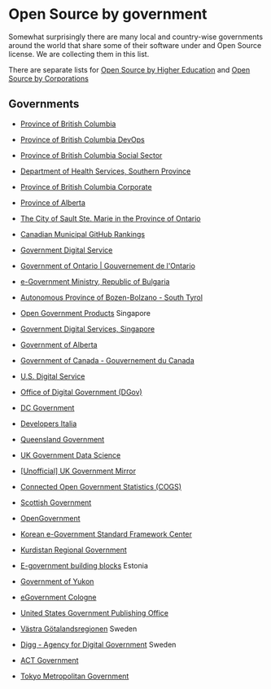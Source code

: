 # Open Source by government

Somewhat surprisingly there are many local and country-wise governments around the world that share some of their software under and Open Source license.
We are collecting them in this list.

There are separate lists for [Open Source by Higher Education](https://github.com/szabgab/open-source-by-higher-education) and [Open Source by Corporations](https://github.com/szabgab/open-source-by-corporations)


## Governments

* [Province of British Columbia](https://github.com/bcgov/)
* [Province of British Columbia DevOps ](https://github.com/BCDevOps)
* [Province of British Columbia Social Sector](https://github.com/bcgov-isd)
* [Department of Health Services, Southern Province](https://github.com/pdhs)
* [Province of British Columbia Corporate](https://github.com/bcgov-c)
* [Province of Alberta](https://github.com/abgov)
* [The City of Sault Ste. Marie in the Province of Ontario](https://github.com/cityssm)
* [Canadian Municipal GitHub Rankings](https://cityssm.github.io/municipal-github-rankings/)
* [Government Digital Service](https://github.com/alphagov)
* [Government of Ontario | Gouvernement de l'Ontario](https://github.com/ongov)


* [e-Government Ministry, Republic of Bulgaria](https://github.com/governmentbg)
* [Autonomous Province of Bozen-Bolzano - South Tyrol](https://github.com/provbz)
* [Open Government Products](https://github.com/opengovsg)  Singapore
* [Government Digital Services, Singapore](https://github.com/GovTechSG)
* [Government of Alberta](https://github.com/GovAlta)
* [Government of Canada - Gouvernement du Canada](https://github.com/canada-ca)


* [U.S. Digital Service](https://github.com/usds)
* [Office of Digital Government (DGov)](https://github.com/wagov)
* [DC Government](https://github.com/DCgov)

* [Developers Italia](https://github.com/italia)
* [Queensland Government](https://github.com/qld-gov-au)

* [UK Government Data Science](https://github.com/ukgovdatascience)
* [[Unofficial] UK Government Mirror](https://github.com/uk-gov-mirror)
* [Connected Open Government Statistics (COGS)](https://github.com/GSS-Cogs)
* [Scottish Government](https://github.com/scottishgovernment)

* [OpenGovernment](https://github.com/opengovernment)

* [Korean e-Government Standard Framework Center](https://github.com/eGovFramework)

* [Kurdistan Regional Government](https://github.com/ditkrg)

* [E-government building blocks](https://github.com/e-gov) Estonia

* [Government of Yukon](https://github.com/ytgov)

* [eGovernment Cologne](https://github.com/eGovCologne)

* [United States Government Publishing Office](https://github.com/usgpo)

* [Västra Götalandsregionen](https://github.com/Vastra-Gotalandsregionen) Sweden
* [Digg - Agency for Digital Government](https://github.com/diggsweden) Sweden

* [ACT Government ](https://github.com/actgov)

* [Tokyo Metropolitan Government](https://github.com/tokyo-metropolitan-gov)


